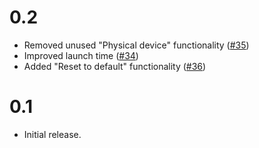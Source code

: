 # 0.2

- Removed unused "Physical device" functionality ([#35](https://github.com/JoeSSS/calabash-launcher/pull/35))
- Improved launch time ([#34](https://github.com/JoeSSS/calabash-launcher/pull/34))
- Added "Reset to default" functionality ([#36](https://github.com/JoeSSS/calabash-launcher/pull/36))

# 0.1

- Initial release.
